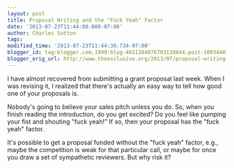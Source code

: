 ```yaml
---
layout: post
title: Proposal Writing and the "Fuck Yeah" Factor
date: '2013-07-23T11:44:00.000-07:00'
author: Charles Sutton
tags: 
modified_time: '2013-07-23T11:44:30.734-07:00'
blogger_id: tag:blogger.com,1999:blog-4651184076703138844.post-1093440389780365957
blogger_orig_url: http://www.theexclusive.org/2013/07/proposal-writing-and-fuck-yeah-factor.html
---
```

I have almost recovered from submitting a grant proposal last week. When I was revising it, I realized that there's actually an easy way to tell how good one of your proposals is.

Nobody's going to believe your sales pitch unless you do. So, when you finish reading the introduction, do you get excited? Do you feel like pumping your fist and shouting "fuck yeah!" If so, then your proposal has the "fuck yeah" factor.

It's possible to get a proposal funded without the "fuck yeah" factor, e.g., maybe the competition is weak for that particular call, or maybe for once you draw a set of sympathetic reviewers. But why risk it?

